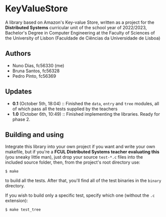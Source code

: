 # KeyValueStore
A library based on Amazon's Key-value Store, written as a project for the **Distributed Systems** curricular unit of the school year of 2022/2023, Bachelor's Degree in Computer Engineering at the Faculty of Sciences of the University of Lisbon (Faculdade de Ciências da Universidade de Lisboa)
## Authors
- Nuno Dias, fc56330 (me)
- Bruna Santos, fc56328
- Pedro Pinto, fc56369
## Updates
- **0.1** (October 5th, 18:04) :: Finished the `data`, `entry` and `tree` modules, all of which pass all the tests supplied by the teachers
- **1.0** (October 6th, 10:49) :: Finished implementing the libraries. Ready for phase 2.

## Building and using
Integrate this library into your own project if you want and write your own makefile, but if you're a **FCUL Distributed Systems teacher evaluating this** (you sneaky little man), just drop your source `test-*.c` files into the included source folder, then, from the project's root directory use:
```
$ make
```
to build all the tests. After that, you'll find all of the test binaries in the `binary` directory.

If you wish to build only a specific test, specify which one (without the `.c` extension):
```
$ make test_tree
```
